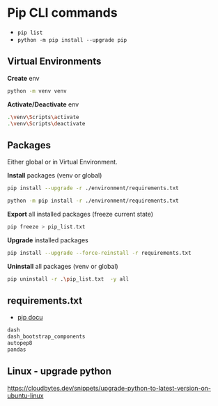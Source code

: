 # Pip CLI commands

- `pip list`
- `python -m pip install --upgrade pip`

## Virtual Environments

**Create** env

```bash
python -m venv venv
```

**Activate/Deactivate** env

```bash
.\venv\Scripts\activate
.\venv\Scripts\deactivate
```

## Packages

Either global or in Virtual Environment.

**Install** packages (venv or global)

```bash
pip install --upgrade -r ./environment/requirements.txt

python -m pip install -r ./environment/requirements.txt
```

**Export**  all installed packages  (freeze current state)

```bash
pip freeze > pip_list.txt  
```

**Upgrade** installed packages

```bash
pip install --upgrade --force-reinstall -r requirements.txt
```

**Uninstall** all packages (venv or global)

```bash
pip uninstall -r .\pip_list.txt  -y all
```

## requirements.txt

- [pip docu](https://pip.pypa.io/en/stable/reference/requirements-file-format/)

```bash
dash
dash_bootstrap_components
autopep8
pandas
```

## Linux - upgrade python

<https://cloudbytes.dev/snippets/upgrade-python-to-latest-version-on-ubuntu-linux>
